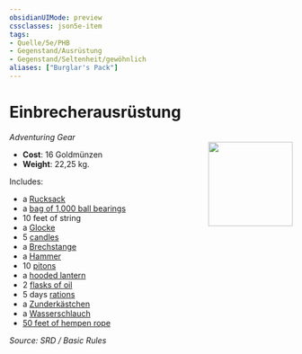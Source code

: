 ```yaml
---
obsidianUIMode: preview
cssclasses: json5e-item
tags:
- Quelle/5e/PHB
- Gegenstand/Ausrüstung
- Gegenstand/Seltenheit/gewöhnlich
aliases: ["Burglar's Pack"]
---
```

# Einbrecherausrüstung
*Adventuring Gear*  
<img src="Symbolik/Gegenstände.webp" align="right" width="150">

- **Cost**: 16 Goldmünzen
- **Weight**: 22,25 kg.

Includes:

- a [Rucksack](Rucksack.md)  
- a [bag of 1,000 ball bearings](Metallkugeln-Beutel-mit-1000.md)  
- 10 feet of string  
- a [Glocke](Glocke.md)  
- 5 [candles](Kerze.md)  
- a [Brechstange](Brechstange.md)  
- a [Hammer](Hammer.md)  
- 10 [pitons](Kletterhaken.md)  
- a [hooded lantern](Abgedeckte%20Laterne.md)  
- 2 [flasks of oil](oil-flask.md)  
- 5 days [rations](Tagesration.md)  
- a [Zunderkästchen](Zunderkästchen.md)  
- a [Wasserschlauch](Wasserschlauch.md)  
- [50 feet of hempen rope](hempen-rope-50-feet.md)  

*Source: SRD / Basic Rules*